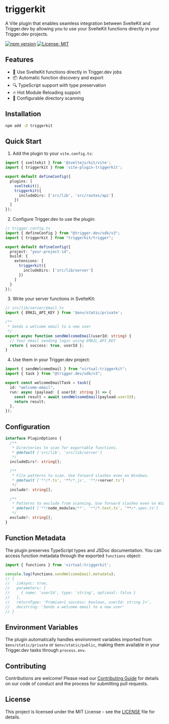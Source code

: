 # triggerkit

A Vite plugin that enables seamless integration between SvelteKit and Trigger.dev by allowing you to use your SvelteKit functions directly in your Trigger.dev projects.

[![npm version](https://badge.fury.io/js/vite-plugin-triggerkit2Fvite.svg)](https://badge.fury.io/js/@sveltrigger%2Ftriggerkit)
[![License: MIT](https://img.shields.io/badge/License-MIT-yellow.svg)](https://opensource.org/licenses/MIT)

## Features

- 🔄 Use SvelteKit functions directly in Trigger.dev jobs
- 📦 Automatic function discovery and export
- 🔍 TypeScript support with type preservation
- 🔥 Hot Module Reloading support
- 🎯 Configurable directory scanning

## Installation

```bash
npm add -D triggerkit
```

## Quick Start

1. Add the plugin to your `vite.config.ts`:

```typescript
import { sveltekit } from '@sveltejs/kit/vite';
import { triggerkit } from 'vite-plugin-triggerkit';

export default defineConfig({
  plugins: [
    sveltekit(),
    triggerkit({
      includeDirs: ['src/lib', 'src/routes/api']
    })
  ]
});
```

2. Configure Trigger.dev to use the plugin:

```typescript
// trigger.config.ts
import { defineConfig } from "@trigger.dev/sdk/v3";
import { triggerkit } from "triggerkit/trigger";

export default defineConfig({
  project: "your-project-id",
  build: {
    extensions: [
      triggerkit({
        includeDirs: ['src/lib/server']
      })
    ]
  }
});
```

3. Write your server functions in SvelteKit:

```typescript
// src/lib/server/email.ts
import { EMAIL_API_KEY } from '$env/static/private';

/**
 * Sends a welcome email to a new user
 */
export async function sendWelcomeEmail(userId: string) {
  // Your email sending logic using EMAIL_API_KEY
  return { success: true, userId };
}
```

4. Use them in your Trigger.dev project:

```typescript
import { sendWelcomeEmail } from "virtual:triggerkit";
import { task } from "@trigger.dev/sdk/v3";

export const welcomeEmailTask = task({
  id: "welcome-email",
  run: async (payload: { userId: string }) => {
    const result = await sendWelcomeEmail(payload.userId);
    return result;
  },
});
```

## Configuration

```typescript
interface PluginOptions {
  /**
   * Directories to scan for exportable functions.
   * @default ['src/lib', 'src/lib/server']
   */
  includeDirs?: string[];

  /**
   * File patterns to scan. Use forward slashes even on Windows.
   * @default ['**/*.ts', '**/*.js', '**/+server.ts']
   */
  include?: string[];

  /**
   * Patterns to exclude from scanning. Use forward slashes even on Windows.
   * @default ['**/node_modules/**', '**/*.test.ts', '**/*.spec.ts']
   */
  exclude?: string[];
}
```

## Function Metadata

The plugin preserves TypeScript types and JSDoc documentation. You can access function metadata through the exported `functions` object:

```typescript
import { functions } from 'virtual:triggerkit';

console.log(functions.sendWelcomeEmail.metadata);
// {
//   isAsync: true,
//   parameters: [
//     { name: 'userId', type: 'string', optional: false }
//   ],
//   returnType: 'Promise<{ success: boolean, userId: string }>',
//   docstring: 'Sends a welcome email to a new user'
// }
```

## Environment Variables

The plugin automatically handles environment variables imported from `$env/static/private` or `$env/static/public`, making them available in your Trigger.dev tasks through `process.env`.

## Contributing

Contributions are welcome! Please read our [Contributing Guide](CONTRIBUTING.md) for details on our code of conduct and the process for submitting pull requests.

## License

This project is licensed under the MIT License - see the [LICENSE](LICENSE) file for details.
